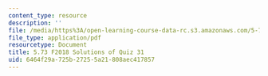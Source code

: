 ```yaml
---
content_type: resource
description: ''
file: /media/https%3A/open-learning-course-data-rc.s3.amazonaws.com/5-73-quantum-mechanics-i-fall-2018/6464f29a725b27255a21808aec417857_MIT5_73F18_quiz31_soln.pdf
file_type: application/pdf
resourcetype: Document
title: 5.73 F2018 Solutions of Quiz 31
uid: 6464f29a-725b-2725-5a21-808aec417857
---
```

